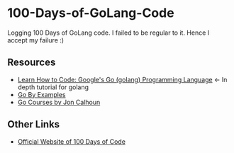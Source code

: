 # 100-Days-of-GoLang-Code
Logging 100 Days of GoLang code. I failed to be regular to it. Hence I accept my failure :) 

## Resources
- [Learn How to Code: Google's Go (golang) Programming Language](https://www.udemy.com/course/learn-how-to-code/) <- In depth tutorial for golang
- [Go By Examples](https://gobyexample.com/)
- [Go Courses by Jon Calhoun](https://courses.calhoun.io)

## Other Links
- [Official Website of 100 Days of Code](https://www.100daysofcode.com/)
